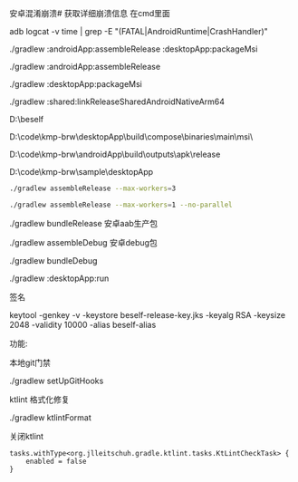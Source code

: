 安卓混淆崩溃# 获取详细崩溃信息  在cmd里面

adb logcat -v time | grep -E "(FATAL|AndroidRuntime|CrashHandler)"



./gradlew :androidApp:assembleRelease  :desktopApp:packageMsi

./gradlew :androidApp:assembleRelease

./gradlew :desktopApp:packageMsi

./gradlew :shared:linkReleaseSharedAndroidNativeArm64

D:\beself

D:\code\kmp-brw\desktopApp\build\compose\binaries\main\msi\

D:\code\kmp-brw\androidApp\build\outputs\apk\release

D:\code\kmp-brw\sample\desktopApp



```bash
./gradlew assembleRelease --max-workers=3

./gradlew assembleRelease --max-workers=1 --no-parallel
```

./gradlew bundleRelease    安卓aab生产包

./gradlew assembleDebug  安卓debug包

./gradlew bundleDebug

./gradlew :desktopApp:run



 签名

keytool -genkey -v -keystore beself-release-key.jks -keyalg RSA -keysize 2048 -validity 10000 -alias beself-alias





功能:

本地git门禁

./gradlew setUpGitHooks

ktlint 格式化修复

./gradlew ktlintFormat

关闭ktlint

```
tasks.withType<org.jlleitschuh.gradle.ktlint.tasks.KtLintCheckTask> {
    enabled = false
}
```





